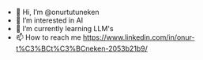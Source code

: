 - 👋 Hi, I’m @onurtutuneken
- 👀 I’m interested in AI
- 🌱 I’m currently learning LLM's
- 📫 How to reach me https://www.linkedin.com/in/onur-t%C3%BCt%C3%BCneken-2053b21b9/

<!---
onurtutuneken/onurtutuneken is a ✨ special ✨ repository because its `README.md` (this file) appears on your GitHub profile.
You can click the Preview link to take a look at your changes.
--->
